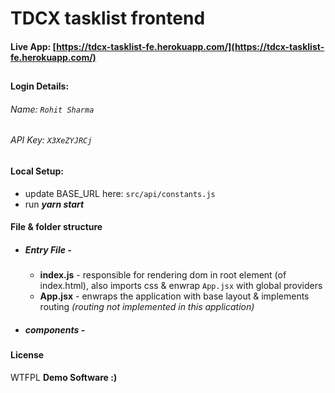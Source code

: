 # TDCX tasklist frontend
#### Live App: [https://tdcx-tasklist-fe.herokuapp.com/](https://tdcx-tasklist-fe.herokuapp.com/)
##
#### Login Details:
###### Name: ```Rohit Sharma```
###### API Key: ```X3XeZYJRCj```
##
#### Local Setup:
- update BASE_URL here: ```src/api/constants.js```
- run ***yarn start***

#### File & folder structure
- ##### Entry File - 
   - **index.js** - responsible for rendering dom in root element (of index.html), also imports css & enwrap ```App.jsx``` with global providers
    - **App.jsx** - enwraps the application with base layout & implements routing _(routing not implemented in this application)_
- ##### components - 


#### License
WTFPL
**Demo Software :)**
